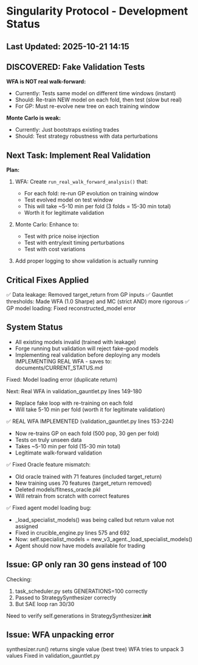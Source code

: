 # Singularity Protocol - Development Status

## Last Updated: 2025-10-21 14:15

## DISCOVERED: Fake Validation Tests

**WFA is NOT real walk-forward:**
- Currently: Tests same model on different time windows (instant)
- Should: Re-train NEW model on each fold, then test (slow but real)
- For GP: Must re-evolve new tree on each training window

**Monte Carlo is weak:**
- Currently: Just bootstraps existing trades
- Should: Test strategy robustness with data perturbations

## Next Task: Implement Real Validation

**Plan:**
1. WFA: Create `run_real_walk_forward_analysis()` that:
   - For each fold: re-run GP evolution on training window
   - Test evolved model on test window
   - This will take ~5-10 min per fold (3 folds = 15-30 min total)
   - Worth it for legitimate validation

2. Monte Carlo: Enhance to:
   - Test with price noise injection
   - Test with entry/exit timing perturbations
   - Test with cost variations

3. Add proper logging to show validation is actually running

## Critical Fixes Applied

✅ Data leakage: Removed target_return from GP inputs
✅ Gauntlet thresholds: Made WFA (1.0 Sharpe) and MC (strict AND) more rigorous
✅ GP model loading: Fixed reconstructed_model error

## System Status

- All existing models invalid (trained with leakage)
- Forge running but validation will reject fake-good models
- Implementing real validation before deploying any models
IMPLEMENTING REAL WFA - saves to: documents/CURRENT_STATUS.md

Fixed: Model loading error (duplicate return)

Next: Real WFA in validation_gauntlet.py lines 149-180
- Replace fake loop with re-training on each fold
- Will take 5-10 min per fold (worth it for legitimate validation)


✅ REAL WFA IMPLEMENTED (validation_gauntlet.py lines 153-224)
- Now re-trains GP on each fold (500 pop, 30 gen per fold)
- Tests on truly unseen data
- Takes ~5-10 min per fold (15-30 min total)
- Legitimate walk-forward validation


✅ Fixed Oracle feature mismatch:
- Old oracle trained with 71 features (included target_return)
- New training uses 70 features (target_return removed)
- Deleted models/fitness_oracle.pkl
- Will retrain from scratch with correct features


✅ Fixed agent model loading bug:
- _load_specialist_models() was being called but return value not assigned
- Fixed in crucible_engine.py lines 575 and 692
- Now: self.specialist_models = new_v3_agent._load_specialist_models()
- Agent should now have models available for trading


## Issue: GP only ran 30 gens instead of 100

Checking:
1. task_scheduler.py sets GENERATIONS=100 correctly
2. Passed to StrategySynthesizer correctly
3. But SAE loop ran 30/30

Need to verify self.generations in StrategySynthesizer.__init__

## Issue: WFA unpacking error

synthesizer.run() returns single value (best tree)
WFA tries to unpack 3 values
Fixed in validation_gauntlet.py
